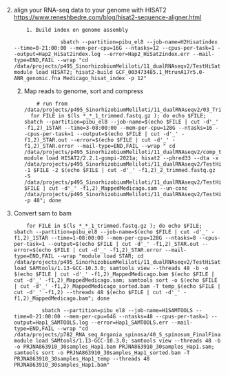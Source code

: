2. align your RNA-seq data to your genome with HISAT2
https://www.reneshbedre.com/blog/hisat2-sequence-aligner.html

           1. Build index on genome assembly

                      sbatch --partition=pibu_el8 --job-name=H2Hisatindex --time=0-21:00:00 --mem-per-cpu=16G --ntasks=12 --cpus-per-task=1 --output=Hap2_HiSat2index.log --error=Hap2_HiSat2index.err --mail-type=END,FAIL --wrap "cd /data/projects/p495_SinorhizobiumMeliloti/11_dualRNAseqv2/TestHiSat; module load HISAT2; hisat2-build GCF_003473485.1_MtrunA17r5.0-ANR_genomic.fna Medicago_hisat_index -p 12"

   2. Map reads to genome, sort and compress

              # run from /data/projects/p495_SinorhizobiumMeliloti/11_dualRNAseqv2/03_TrimmedData
            for FILE in $(ls *_*_1_trimmed.fastq.gz ); do echo $FILE; sbatch --partition=pibu_el8 --job-name=$(echo $FILE | cut -d'_' -f1,2)_1STAR --time=3-08:00:00 --mem-per-cpu=128G --ntasks=16 --cpus-per-task=1 --output=$(echo $FILE | cut -d'_' -f1,2)_STAR.out --error=$(echo $FILE | cut -d'_' -f1,2)_STAR.error --mail-type=END,FAIL --wrap " cd /data/projects/p495_SinorhizobiumMeliloti/11_dualRNAseqv2/comp_trial_Axelle/03_TrimmedData; module load HISAT2/2.2.1-gompi-2021a; hisat2 --phred33 --dta -x /data/projects/p495_SinorhizobiumMeliloti/11_dualRNAseqv2/TestHiSat/Medicago_hisat_index -1 $FILE -2 $(echo $FILE | cut -d'_' -f1,2)_2_trimmed.fastq.gz -S /data/projects/p495_SinorhizobiumMeliloti/11_dualRNAseqv2/TestHiSat/$(echo $FILE | cut -d'_' -f1,2)_MappedMedicago.sam --un-conc /data/projects/p495_SinorhizobiumMeliloti/11_dualRNAseqv2/TestHiSat/UnmapMedicago -p 48"; done

3. Convert sam to bam

           for FILE in $(ls *_*_1_trimmed.fastq.gz ); do echo $FILE; sbatch --partition=pibu_el8 --job-name=$(echo $FILE | cut -d'_' -f1,2)_1STAR --time=1-08:00:00 --mem-per-cpu=128G --ntasks=8 --cpus-per-task=1 --output=$(echo $FILE | cut -d'_' -f1,2)_STAR.out --error=$(echo $FILE | cut -d'_' -f1,2)_STAR.error --mail-type=END,FAIL --wrap "module load STAR; cd /data/projects/p495_SinorhizobiumMeliloti/11_dualRNAseqv2/TestHiSat/;module load SAMtools/1.13-GCC-10.3.0; samtools view --threads 48 -b -o $(echo $FILE | cut -d'_' -f1,2)_MappedMedicago.bam $(echo $FILE | cut -d'_' -f1,2)_MappedMedicago.sam; samtools sort -o $(echo $FILE | cut -d'_' -f1,2)_MappedMedicago_sorted.bam -T temp_$(echo $FILE | cut -d'_' -f1,2) --threads 48 $(echo $FILE | cut -d'_' -f1,2)_MappedMedicago.bam"; done 

                sbatch --partition=pibu_el8 --job-name=H1SAMTOOLS --time=0-21:00:00 --mem-per-cpu=64G --ntasks=48 --cpus-per-task=1 --output=Hap1_SAMTOOLS.log --error=Hap1_SAMTOOLS.err --mail-type=END,FAIL --wrap "cd /data/projects/p782_RNA_seq_Argania_spinosa/40_S_spinosum_FinalFinal/03_BRAKER/Ref_RnaSeq/02_PublishedData/; module load SAMtools/1.13-GCC-10.3.0; samtools view --threads 48 -b -o PRJNA863910_30samples_Hap1.bam PRJNA863910_30samples_Hap1.sam; samtools sort -o PRJNA863910_30samples_Hap1_sorted.bam -T PRJNA863910_30samples_Hap1_temp --threads 48 PRJNA863910_30samples_Hap1.bam"
